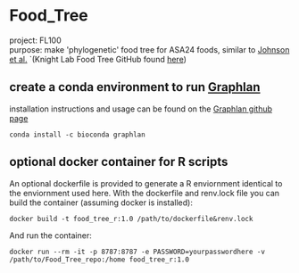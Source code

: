 # Food_Tree
project: FL100  
purpose: make 'phylogenetic' food tree for ASA24 foods, similar to [Johnson et al.](https://www.sciencedirect.com/science/article/abs/pii/S1931312819302501?via%3Dihub) `(Knight Lab Food Tree GitHub found [here](https://github.com/knights-lab/Food_Tree))    

## create a conda environment to run [Graphlan](https://www.ncbi.nlm.nih.gov/pmc/articles/PMC4476132/)   
installation instructions and usage can be found on the [Graphlan github page](https://github.com/biobakery/graphlan)

`conda install -c bioconda graphlan`

## optional docker container for R scripts
An optional dockerfile is provided to generate a R enviornment identical to the enviornment used here. With the dockerfile and renv.lock file you can build the container (assuming docker is installed):

`docker build -t food_tree_r:1.0 /path/to/dockerfile&renv.lock`

And run the container:

`docker run --rm -it -p 8787:8787 -e PASSWORD=yourpasswordhere -v /path/to/Food_Tree_repo:/home food_tree_r:1.0`

